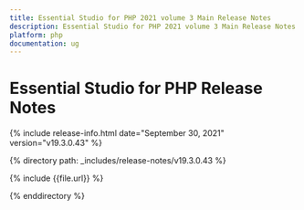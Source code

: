 ```yaml
---
title: Essential Studio for PHP 2021 volume 3 Main Release Notes  
description: Essential Studio for PHP 2021 volume 3 Main Release Notes  
platform: php
documentation: ug
---
```


# Essential Studio for PHP  Release Notes  

{% include release-info.html date="September 30, 2021"  version="v19.3.0.43" %} 


{% directory path: _includes/release-notes/v19.3.0.43 %}

{% include {{file.url}} %}

{% enddirectory %}